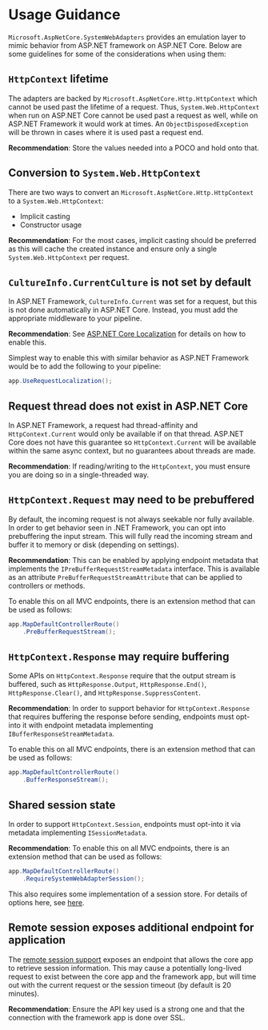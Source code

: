 # Usage Guidance

`Microsoft.AspNetCore.SystemWebAdapters` provides an emulation layer to mimic behavior from ASP.NET framework on ASP.NET Core. Below are some guidelines for some of the considerations when using them:

## `HttpContext` lifetime

The adapters are backed by `Microsoft.AspNetCore.Http.HttpContext` which cannot be used past the lifetime of a request. Thus, `System.Web.HttpContext` when run on ASP.NET Core cannot be used past a request as well, while on ASP.NET Framework it would work at times. An `ObjectDisposedException` will be thrown in cases where it is used past a request end.

**Recommendation**: Store the values needed into a POCO and hold onto that.

## Conversion to `System.Web.HttpContext`

There are two ways to convert an `Microsoft.AspNetCore.Http.HttpContext` to a `System.Web.HttpContext`:

- Implicit casting
- Constructor usage

**Recommendation**: For the most cases, implicit casting should be preferred as this will cache the created instance and ensure only a single `System.Web.HttpContext` per request.

## `CultureInfo.CurrentCulture` is not set by default

In ASP.NET Framework, `CultureInfo.Current` was set for a request, but this is not done automatically in ASP.NET Core. Instead, you must add the appropriate middleware to your pipeline.

**Recommendation**: See [ASP.NET Core Localization](https://docs.microsoft.com/aspnet/core/fundamentals/localization#localization-middleware) for details on how to enable this.

Simplest way to enable this with similar behavior as ASP.NET Framework would be to add the following to your pipeline:

```csharp
app.UseRequestLocalization();
```

## Request thread does not exist in ASP.NET Core

In ASP.NET Framework, a request had thread-affinity and `HttpContext.Current` would only be available if on that thread. ASP.NET Core does not have this guarantee so `HttpContext.Current` will be available within the same async context, but no guarantees about threads are made.

**Recommendation**: If reading/writing to the `HttpContext`, you must ensure you are doing so in a single-threaded way.


## `HttpContext.Request` may need to be prebuffered

By default, the incoming request is not always seekable nor fully available. In order to get behavior seen in .NET Framework, you can opt into prebuffering the input stream. This will fully read the incoming stream and buffer it to memory or disk (depending on settings). 

**Recommendation**: This can be enabled by applying endpoint metadata that implements the `IPreBufferRequestStreamMetadata` interface. This is available as an attribute `PreBufferRequestStreamAttribute` that can be applied to controllers or methods.

To enable this on all MVC endpoints, there is an extension method that can be used as follows:

```cs
app.MapDefaultControllerRoute()
    .PreBufferRequestStream();
```

## `HttpContext.Response` may require buffering

Some APIs on `HttpContext.Response` require that the output stream is buffered, such as `HttpResponse.Output`, `HttpResponse.End()`, `HttpResponse.Clear()`, and `HttpResponse.SuppressContent`.

**Recommendation**: In order to support behavior for `HttpContext.Response` that requires buffering the response before sending, endpoints must opt-into it with endpoint metadata implementing `IBufferResponseStreamMetadata`.

To enable this on all MVC endpoints, there is an extension method that can be used as follows:

```cs
app.MapDefaultControllerRoute()
    .BufferResponseStream();
```

## Shared session state

In order to support `HttpContext.Session`, endpoints must opt-into it via metadata implementing `ISessionMetadata`.

**Recommendation**: To enable this on all MVC endpoints, there is an extension method that can be used as follows:

```cs
app.MapDefaultControllerRoute()
    .RequireSystemWebAdapterSession();
```

This also requires some implementation of a session store. For details of options here, see [here](./session-state/session.md).

## Remote session exposes additional endpoint for application

The [remote session support](session-state/remote-session.md) exposes an endpoint that allows the core app to retrieve session information. This may cause a potentially long-lived request to exist between the core app and the framework app, but will time out with the current request or the session timeout (by default is 20 minutes).

**Recommendation**: Ensure the API key used is a strong one and that the connection with the framework app is done over SSL.

